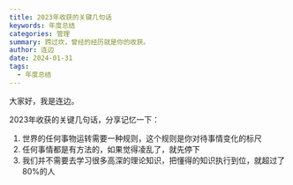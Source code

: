 ```yaml
---
title: 2023年收获的关键几句话
keywords: 年度总结
categories: 管理
summary: 跨过坎，曾经的经历就是你的收获。
author: 连边
date: 2024-01-31
tags:
  - 年度总结
---
```




大家好，我是连边。

2023年收获的关键几句话，分享记忆一下：

1. 世界的任何事物运转需要一种规则，这个规则是你对待事情变化的标尺
2. 任何事情都是有方法的，如果觉得凌乱了，就先停下
3. 我们并不需要去学习很多高深的理论知识，把懂得的知识执行到位，就超过了80%的人
